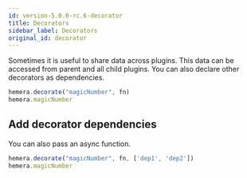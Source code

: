 ```yaml
---
id: version-5.0.0-rc.6-decorator
title: Decorators
sidebar_label: Decorators
original_id: decorator
---
```


Sometimes it is useful to share data across plugins. This data can be accessed from parent and all child plugins. You can also declare other decorators as dependencies.

```js
hemera.decorate("magicNumber", fn)
hemera.magicNumber
```

## Add decorator dependencies

You can also pass an async function.

```js
hemera.decorate("magicNumber", fn, ['dep1', 'dep2'])
hemera.magicNumber
```
